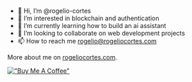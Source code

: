 - 👋 Hi, I’m @rogelio-cortes
- 👀 I’m interested in blockchain and authentication
- 🌱 I’m currently learning how to build an ai assistant
- 💞️ I’m looking to collaborate on web development projects
- 📫 How to reach me rogelio@rogeliocortes.com

More about me on [rogeliocortes.com](https://rogeliocortes.com/).

[!["Buy Me A Coffee"](https://www.buymeacoffee.com/assets/img/custom_images/orange_img.png)](https://www.buymeacoffee.com/rogeliocortes)

<!---
rogelio-cortes/rogelio-cortes is a ✨ special ✨ repository because its `README.md` (this file) appears on your GitHub profile.
You can click the Preview link to take a look at your changes.
--->
